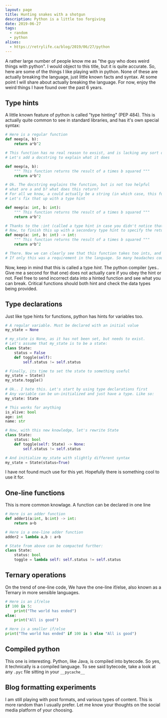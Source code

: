```yaml
---
layout: page
title: Hunting snakes with a shotgun
description: Python is a little too forgiving
date: 2019-06-27
tags:
  - random
  - python
alises:
  - https://retrylife.ca/blog/2019/06/27/python
---
```


A rather large number of people know me as "the guy who does weird things with python". I would object to this title, but it is quite accurate. So, here are some of the things I like playing with in python. None of these are actually breaking the language, just little known facts and syntax. At some point I will share about actually breaking the language. For now, enjoy the weird things I have found over the past 6 years.

## Type hints
A little known feature of python is called "type hinting" (PEP 484). This is actually quite common to see in standard libraries, and has it's own special syntax:
```python
# Here is a regular function
def meep(a, b):
    return a*b^2

# This function has no real reason to exsist, and is lacking any sort of documentation.
# Let's add a docstring to explain what it does

def meep(a, b):
    """ This function returns the result of a times b squared """
    return a*b^2

# Ok. The docstring explains the function, but is not too helpful 
# what are a and b? what does this return? 
# For all we know, a could actually be a string (in which case, this function would return a string)
# Let's fix that up with a type hint

def meep(a: int, b: int):
    """ This function returns the result of a times b squared """
    return a*b^2

# Thanks to the :int (called a type hint in case you didn't notice that yet), we now know that this function expects two ints.
# Now, to finish this up with a secondary type hint to specify the return type
def meep(a: int, b: int) -> int:
    """ This function returns the result of a times b squared """
    return a*b^2

# There. Now we can clearly see that this function takes too ints, and returns one int. 
# If only this was a requirement in the language. So many headaches could be solved.
```

Now, keep in mind that this is called a type *hint*. The python compiler (yes.. Give me a second for that one) does not actually care if you obey the hint or not. Feel free to send incorrect data into a hinted function and see what you can break. Critical functions should both hint and check the data types being provided.

## Type declarations
Just like type hints for functions, python has hints for variables too.
```python
# A regular variable. Must be declared with an initial value
my_state = None

# my_state is None, as it has not been set, but needs to exist.
# Let's assume that my_state is to be a state:
class State:
    status = False
    def toggle(self):
        self.status != self.status

# Finally, its time to set the state to something useful
my_state = State()
my_state.toggle()

# Ok.. I hate this. Let's start by using type declarations first
# Any variable can be un-initialized and just have a type. Like so:
my_state: State

# This works for anything
is_alive: bool
age: int
name: str

# Now, with this new knowledge, let's rewrite State
class State:
    status: bool
    def toggle(self: State) -> None:
        self.status != self.status

# And initialize my_state with slightly different syntax
my_state = State(status=True)
```

I have not found much use for this yet. Hopefully there is something cool to use it for.

## One-line functions
This is more common knowlage. A function can be declared in one line
```python
# Here is an adder function
def adder1(a:int, b:int) -> int:
    return a+b

# Here is a one-line adder function
adder2 = lambda a,b : a+b

# State from above can be compacted further:
class State:
    status: bool
    toggle = lambda self: self.status != self.status
```

## Ternary operations
On the trend of one-line code, We have the one-line if/else, also known as a Ternary in more sensible languages.
```python
# Here is an if/else
if 100 is 5:
    print("The world has ended")
else:
    print("All is good")

# Here is a smaller if/else
print("The world has ended" if 100 is 5 else "All is good")
```

## Compiled python
This one is interesting. Python, like Java, is compiled into bytecode. So yes, it technically is a compiled language. To see said bytecode, take a look at any `.pyc` file sitting in your `__pycache__`

## Blog formatting experiments
I am still playing with post formats, and various types of content. This is more random than I usually prefer. Let me know your thoughts on the social media platform of your choosing.